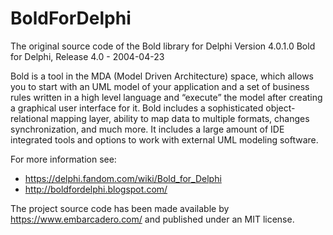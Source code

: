 # BoldForDelphi

The original source code of the Bold library for Delphi
Version 4.0.1.0 Bold for Delphi, Release 4.0 - 2004-04-23

Bold is a tool in the MDA (Model Driven Architecture) space, which allows you to start with an UML model of your application and a set of business rules written in a high level language and “execute” the model after creating a graphical user interface for it.
Bold includes a sophisticated object-relational mapping layer, ability to map data to multiple formats, changes synchronization, and much more. It includes a large amount of IDE integrated tools and options to work with external UML modeling software.

For more information see:
- https://delphi.fandom.com/wiki/Bold_for_Delphi
- http://boldfordelphi.blogspot.com/

The project source code has been made available by https://www.embarcadero.com/ and published under an MIT license.
